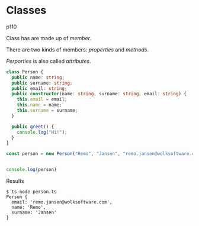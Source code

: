 # Classes

p110



Class has are made up of *member*.

There are two kinds of members: *properties* and *methods*.

*Perporties* is also called *attributes*.

```typescript
class Person {
  public name: string;
  public surname: string;
  public email: string;
  public constructor(name: string, surname: string, email: string) {
    this.email = email;
    this.name = name;
    this.surname = surname;
  }

  public greet() {
    console.log("Hi!");
  }
}

const person = new Person("Remo", "Jansen", "remo.jansen@wolksoftware.com");


console.log(person)
```

Results

```
$ ts-node person.ts
Person {
  email: 'remo.jansen@wolksoftware.com',
  name: 'Remo',
  surname: 'Jansen'
}
```

